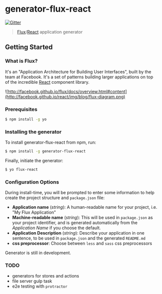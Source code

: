 # generator-flux-react

[![Gitter](https://badges.gitter.im/Join%20Chat.svg)](https://gitter.im/freakycue/generator-flux-react?utm_source=badge&utm_medium=badge&utm_campaign=pr-badge&utm_content=badge)

> [Flux](http://facebook.github.io/flux/)/[React](http://facebook.github.io/react/) application generator


## Getting Started

### What is Flux?

It's an "Application Architecture for Building User Interfaces", built by the team at Facebook. It's a set of patterns building larger applications on top of the incredible [React](http://facebook.github.io/react/) component library.

![http://facebook.github.io/flux/docs/overview.html#content](http://facebook.github.io/react/img/blog/flux-diagram.png)

### Prerequisites

```bash
$ npm install -g yo
```

### Installing the generator

To install generator-flux-react from npm, run:

```bash
$ npm install -g generator-flux-react
```

Finally, initiate the generator:

```bash
$ yo flux-react
```


### Configuration Options

During install-time, you will be prompted to enter some information to help create the project structure and `package.json` file:

* __Application name__ (_string_): A human-readable name for your project, i.e. "My Flux Application"
* __Machine-readable name__ (_string_): This will be used in `package.json` as your project identifier, and is generated automatically from the _Application Name_ if you choose the default.
* __Application Description__ (_string_): Describe your application in one sentence, to be used in `package.json` and the generated `README.md`
* __css preprocessor__: Choose between `less` and `sass` css preprocessors

Generator is still in development.
### TODO
* generators for stores and actions
* file server gulp task
* e2e testing with `protractor`
